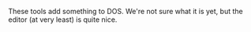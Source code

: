 These tools add something to DOS. We're not sure what it is yet, but the editor (at very least) is quite nice.